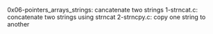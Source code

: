 0x06-pointers_arrays_strings: cancatenate two strings
1-strncat.c: concatenate two strings using strncat
2-strncpy.c: copy one string to another
